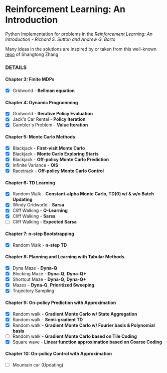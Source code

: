 # Reinforcement Learning: An Introduction
Python Implementation for problems in the *Reinforcement Learning: An Introduction - Richard S. Sutton and Andrew G. Barto*  

Many ideas in the solutions are inspired by or taken from this well-known [repo](https://github.com/ShangtongZhang/reinforcement-learning-an-introduction) of Shangtong Zhang

### DETAILS
#### Chapter 3: Finite MDPs
- [x] Gridworld - **Bellman equation**
#### Chapter 4: Dynamic Programming
- [x] Gridworld - **Iterative Policy Evaluation**
- [x] Jack's Car Rental - **Policy Iteration**
- [x] Gambler's Problem - **Value Iteration**
#### Chapter 5: Monte Carlo Methods
- [x] Blackjack - **First-visit Monte Carlo**
- [x] Blackjack - **Monte Carlo Exploring Starts**
- [x] Blackjack - **Off-policy Monte Carlo Prediction**
- [x] Infinite Variance - **OIS**
- [x] Racetrack - **Off-policy Monte Carlo Control**
#### Chapter 6: TD Learning
- [x] Random Walk - **Constant-alpha Monte Carlo, TD(0) w/ & w/o Batch Updating**
- [x] Windy Gridworld - **Sarsa**
- [x] Cliff Walking - **Q-Learning**
- [x] Cliff Walking - **Sarsa**
- [ ] Cliff Walking - **Expected Sarsa**
#### Chapter 7: n-step Bootstrapping
- [x] Random Walk - **n-step TD**
#### Chapter 8: Planning and Learning with Tabular Methods
- [x] Dyna Maze - **Dyna-Q**
- [x] Blocking Maze - **Dyna-Q**, **Dyna-Q+**
- [x] Shortcut Maze - **Dyna-Q**, **Dyna-Q+**
- [x] Mazes - **Dyna-Q**, **Prioritized Sweeping**
- [x] Trajectory Sampling
#### Chapter 9: On-policy Prediction with Approximation
- [x] Random walk - **Gradient Monte Carlo w/ State Aggregation**
- [x] Random walk - **Semi-gradient TD**
- [x] Random walk - **Gradient Monte Carlo w/ Fourier basis & Polynomial basis**
- [ ] Random walk - **Gradient Monte Carlo based on Tile Coding**
- [x] Square wave - **Linear function approximation based on Coarse Coding**  
#### Chapter 10: On-policy Control with Approximation
- [ ] Mountain car
(Updating)